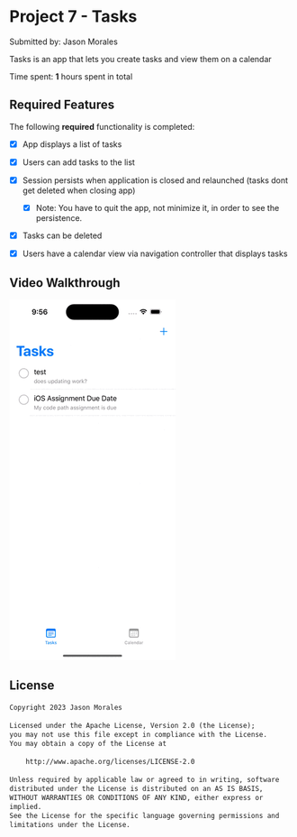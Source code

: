 # Project 7 - Tasks

Submitted by: Jason Morales

Tasks is an app that lets you create tasks and view them on a calendar

Time spent: **1** hours spent in total

## Required Features

The following **required** functionality is completed:

- [X] App displays a list of tasks
- [X] Users can add tasks to the list
- [X] Session persists when application is closed and relaunched (tasks 
dont get deleted when closing app) 
  - [X] Note: You have to quit the app, not minimize it, in order to see 
the persistence.
- [X] Tasks can be deleted
- [X] Users have a calendar view via navigation controller that displays 
tasks	


## Video Walkthrough

<img src='./Walkthrough.gif' title='Video Walkthrough' width='' alt='Video 
Walkthrough' />

## License

    Copyright 2023 Jason Morales

    Licensed under the Apache License, Version 2.0 (the License);
    you may not use this file except in compliance with the License.
    You may obtain a copy of the License at

        http://www.apache.org/licenses/LICENSE-2.0

    Unless required by applicable law or agreed to in writing, software
    distributed under the License is distributed on an AS IS BASIS,
    WITHOUT WARRANTIES OR CONDITIONS OF ANY KIND, either express or implied.
    See the License for the specific language governing permissions and
    limitations under the License.

